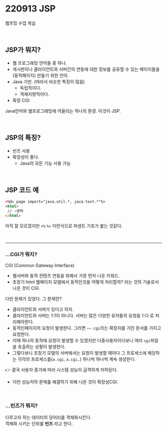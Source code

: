 # 220913 JSP
웹프밍 수업 복습

<br/>

## JSP가 뭐지?
* 웹 프로그래밍 언어들 중 하나.
* 게시판이나 클라이언트와 서버간의 연동에 대한 정보를 공유할 수 있는 페이지들을(동적페이지) 만들기 위한 언어.
* Java 기반. (따라서 비슷한 특징이 많음)
    * 독립적이다.
    * 객체지향적이다.
* 확장 CGI


Java언어와 웹프로그래밍에 어울리는 하나의 환경. 이것이 JSP.


<br/>

## JSP의 특징?
* 빈즈 사용
* 확장성이 좋다.
    * Java의 모든 기능 사용 가능


<br/>

## JSP 코드 예
```html
<%@> page import="java.util.*, java.text.*"%>
<html>
 // ~생략
</html>
```
아직 잘 모르겠지만 `<%` `%>` 이런식으로 퍼센트 기호가 붙는 것같다.


<br/>

---
### ...CGI가 뭐지?
CGI (Common Gateway Interface)
* 웹서버와 동적 컨텐츠 연동을 위해서 가장 먼저 나온 키워드.
* 초창기 html 웹페이지 모델에서 동적인것을 어떻게 처리할까? 라는 것의 기술로서 나온 것이 CGI.

다만 문제가 있었다. 그 문제란?
* 클라이언트와 서버가 있다고 하자.
* 클라이언트와 서버는 1:1이 아니다. 서버는 많은 다양한 유저들의 요청을 1:다 로 처리해야한다. 
* 동적인페이지의 요청이 발생한다. 그러면 `~~.cgi`라는 확장자를 가진 문서를 가지고 요청한다.
* 이때 하나의 동작에 요청이 발생할 수 있겠지만 다중사용자이다보니 여러 `cgi`파일을 호출하는 상황이 발생한다. 
* 그렇다보니 초창기 모델의 서버에서는 요청이 발생할 때마다 그 프로세스에 해당하는 각각의 프로세스를(`a.cgi`, `a.cgi`..) 하나씩 하나씩 계속 생성한다.

👉 결국 사용자 증가에 따라 시스템 성능이 급격하게 저하된다.


* 이런 성능저하 문제를 해결하기 위해 나온 것이 확장성CGI.

<br/>

### ...빈즈가 뭐지?
다루고자 하는 데이터의 덩어리를 객체화시킨다.  
객체화 시키는 단위를 **빈즈** 라고 한다.
